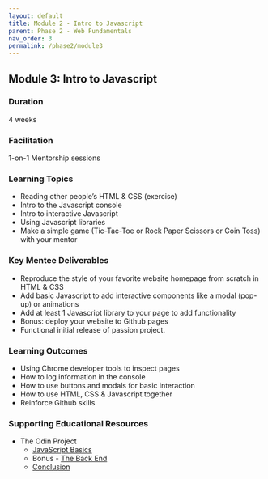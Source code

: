 ```yaml
---
layout: default
title: Module 2 - Intro to Javascript
parent: Phase 2 - Web Fundamentals
nav_order: 3
permalink: /phase2/module3
---
```


## Module 3: Intro to Javascript

### Duration

4 weeks

### Facilitation

1-on-1 Mentorship sessions

### Learning Topics

- Reading other people’s HTML & CSS (exercise)
- Intro to the Javascript console
- Intro to interactive Javascript
- Using Javascript libraries
- Make a simple game (Tic-Tac-Toe or Rock Paper Scissors or Coin Toss) with your mentor

### Key Mentee Deliverables

- Reproduce the style of your favorite website homepage from scratch in HTML & CSS
- Add basic Javascript to add interactive components like a modal (pop-up) or animations
- Add at least 1 Javascript library to your page to add functionality
- Bonus: deploy your website to Github pages
- Functional initial release of passion project.

### Learning Outcomes

- Using Chrome developer tools to inspect pages
- How to log information in the console
- How to use buttons and modals for basic interaction
- How to use HTML, CSS & Javascript together
- Reinforce Github skills

### Supporting Educational Resources

- The Odin Project
  - <a href="https://www.theodinproject.com/paths/foundations/courses/foundations#javascript-basics" target="_blank">JavaScript Basics</a>
  - Bonus - <a href="https://www.theodinproject.com/paths/foundations/courses/foundations#the-back-end" target="_blank">The Back End</a>
  - <a href="https://www.theodinproject.com/paths/foundations/courses/foundations#conclusion" target="_blank">Conclusion</a>
